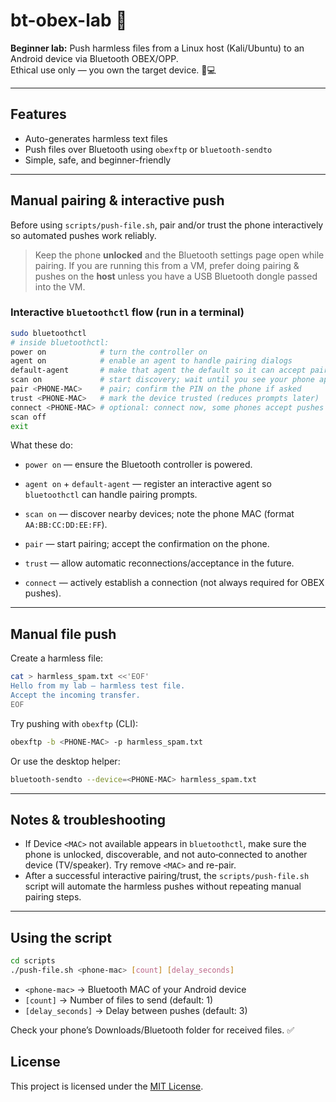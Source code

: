 # bt-obex-lab 🚀

**Beginner lab:** Push harmless files from a Linux host (Kali/Ubuntu) to an Android device via Bluetooth OBEX/OPP.  
Ethical use only — you own the target device. 📱💻

---

## Features
- Auto-generates harmless text files
- Push files over Bluetooth using `obexftp` or `bluetooth-sendto`
- Simple, safe, and beginner-friendly

---

## Manual pairing & interactive push

Before using `scripts/push-file.sh`, pair and/or trust the phone interactively so automated pushes work reliably.

> Keep the phone **unlocked** and the Bluetooth settings page open while pairing. If you are running this from a VM, prefer doing pairing & pushes on the **host** unless you have a USB Bluetooth dongle passed into the VM.

### Interactive `bluetoothctl` flow (run in a terminal)
```bash
sudo bluetoothctl
# inside bluetoothctl:
power on            # turn the controller on
agent on            # enable an agent to handle pairing dialogs
default-agent       # make that agent the default so it can accept pair requests
scan on             # start discovery; wait until you see your phone appear (NEW Device <MAC> <NAME>)
pair <PHONE-MAC>    # pair; confirm the PIN on the phone if asked
trust <PHONE-MAC>   # mark the device trusted (reduces prompts later)
connect <PHONE-MAC> # optional: connect now, some phones accept pushes without explicit connect
scan off
exit
```

What these do:
- ```power on``` — ensure the Bluetooth controller is powered.

- ```agent on``` + ```default-agent``` — register an interactive agent so ```bluetoothctl``` can handle pairing prompts.

- ```scan on``` — discover nearby devices; note the phone MAC (format ```AA:BB:CC:DD:EE:FF```).

- ```pair``` — start pairing; accept the confirmation on the phone.

- ```trust``` — allow automatic reconnections/acceptance in the future.

- ```connect``` — actively establish a connection (not always required for OBEX pushes).

---

## Manual file push
Create a harmless file:
```bash
cat > harmless_spam.txt <<'EOF'
Hello from my lab — harmless test file.
Accept the incoming transfer.
EOF
```

Try pushing with ```obexftp``` (CLI):
```bash
obexftp -b <PHONE-MAC> -p harmless_spam.txt
```

Or use the desktop helper:
```bash
bluetooth-sendto --device=<PHONE-MAC> harmless_spam.txt
```

---

## Notes & troubleshooting
- If Device ```<MAC>``` not available appears in ```bluetoothctl```, make sure the phone is unlocked, discoverable, and not auto‑connected to another device (TV/speaker). Try remove ```<MAC>``` and re-pair.
- After a successful interactive pairing/trust, the ```scripts/push-file.sh``` script will automate the harmless pushes without repeating manual pairing steps.

---

## Using the script

```bash
cd scripts
./push-file.sh <phone-mac> [count] [delay_seconds]
```

- ```<phone-mac>``` → Bluetooth MAC of your Android device
- ```[count]``` → Number of files to send (default: 1)
- ```[delay_seconds]``` → Delay between pushes (default: 3)

Check your phone’s Downloads/Bluetooth folder for received files. ✅

## License
This project is licensed under the [MIT License](LICENSE).